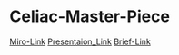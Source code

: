 # Celiac-Master-Piece
[Miro-Link](https://miro.com/app/board/uXjVP1XVnlw=/)
[Presentaion_Link](https://www.canva.com/design/DAFeksemctg/5sTc5WmlQLOU9PcSYbG_bQ/view?utm_content=DAFeksemctg&utm_campaign=designshare&utm_medium=link2&utm_source=sharebutton)
[Brief-Link](https://www.canva.com/design/DAFekY3IWEo/kYORDYkxvAqIybe7t2GSng/view?utm_content=DAFekY3IWEo&utm_campaign=designshare&utm_medium=link2&utm_source=sharebutton)

